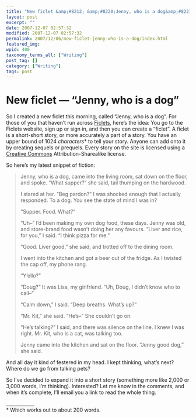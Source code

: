 ```yaml
---
title: "New ficlet &amp;#8212; &amp;#8220;Jenny, who is a dog&amp;#8221;"
layout: post
excerpt: ""
date: 2007-12-07 02:57:32
modified: 2007-12-07 02:57:32
permalink: 2007/12/06/new-ficlet-jenny-who-is-a-dog/index.html
featured_img: 
wpid: 400
taxonomy_terms_all: ["Writing"]
post_tag: []
category: ["Writing"]
tags: post
---
```


# New ficlet &#8212; &#8220;Jenny, who is a dog&#8221;

So I created a new ficlet this morning, called “Jenny, who is a dog”. For those of you that haven’t run across [Ficlets](http://ficlets.com/authors/pj), here’s the idea: You go to the Ficlets website, sign up or sign in, and then you can create a “ficlet”. A ficlet is a short-short story, or more accurately a part of a story. You have an upper bound of 1024 *characters*\* to tell your story. Anyone can add onto it by creating sequels or prequels. Every story on the site is licensed using a [Creative Commons](http://creativecommons.org/) Attribution-Sharealike license.

So here’s my latest snippet of fiction:

> Jenny, who is a dog, came into the living room, sat down on the floor, and spoke. “What supper?” she said, tail thumping on the hardwood.
> 
> I stared at her. “Beg pardon?” I was shocked enough that I actually responded. To a dog. You see the state of mind I was in?
> 
> “Supper. Food. What?”
> 
> “Uh–” I’d been making my own dog food, these days. Jenny was old, and store-brand food wasn’t doing her any favours. “Liver and rice, for you,” I said. “I think pizza for me.”
> 
> “Good. Liver good,” she said, and trotted off to the dining room.
> 
> I went into the kitchen and got a beer out of the fridge. As I twisted the cap off, my phone rang.
> 
> “Y’ello?”
> 
> “Doug?” It was Lisa, my girlfriend. “Uh, Doug, I didn’t know who to call–”
> 
> “Calm down,” I said. “Deep breaths. What’s up?”
> 
> “Mr. Kit,” she said. “He’s–” She couldn’t go on.
> 
> “He’s talking?” I said, and there was silence on the line. I knew I was right. Mr. Kit, who is a cat, was talking too.
> 
> Jenny came into the kitchen and sat on the floor. “Jenny good dog,” she said.

And all day it kind of festered in my head. I kept thinking, what’s next? Where do we go from talking pets?

So I’ve decided to expand it into a short story (something more like 2,000 or 3,000 words, I’m thinking). Interested? Let me know in the comments, and when it’s complete, I’ll email you a link to read the whole thing.

\_\_\_\_\_\_\_\_\_\_\_\_  
\* Which works out to about 200 words.